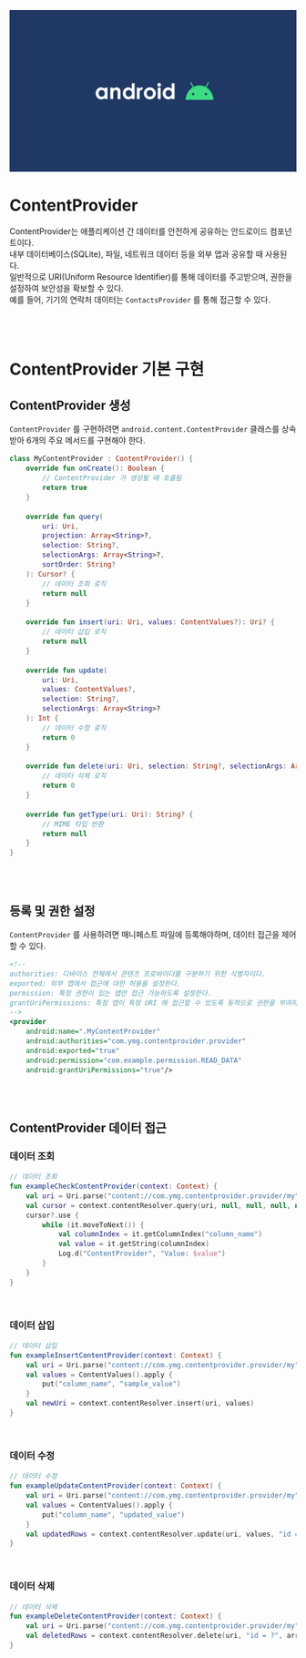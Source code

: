 ![image](./android.png)
# ContentProvider
ContentProvider는 애플리케이션 간 데이터를 안전하게 공유하는 안드로이드 컴포넌트이다.<br/>
내부 데이터베이스(SQLite), 파일, 네트워크 데이터 등을 외부 앱과 공유할 때 사용된다.<br/>
일반적으로 URI(Uniform Resource Identifier)를 통해 데이터를 주고받으며, 권한을 설정하여 보안성을 확보할 수 있다.<br/>
예를 들어, 기기의 연락처 데이터는 `ContactsProvider` 를 통해 접근할 수 있다.<br/>
<br/>
<br/>
<br/>



# ContentProvider 기본 구현
## ContentProvider 생성
`ContentProvider` 를 구현하려면 `android.content.ContentProvider` 클래스를 상속받아 6개의 주요 메서드를 구현해야 한다.<br/>

```kotlin
class MyContentProvider : ContentProvider() {
    override fun onCreate(): Boolean {
        // ContentProvider 가 생성될 때 호출됨
        return true
    }

    override fun query(
        uri: Uri,
        projection: Array<String>?,
        selection: String?,
        selectionArgs: Array<String>?,
        sortOrder: String?
    ): Cursor? {
        // 데이터 조회 로직
        return null
    }

    override fun insert(uri: Uri, values: ContentValues?): Uri? {
        // 데이터 삽입 로직
        return null
    }

    override fun update(
        uri: Uri,
        values: ContentValues?,
        selection: String?,
        selectionArgs: Array<String>?
    ): Int {
        // 데이터 수정 로직
        return 0
    }

    override fun delete(uri: Uri, selection: String?, selectionArgs: Array<String>?): Int {
        // 데이터 삭제 로직
        return 0
    }

    override fun getType(uri: Uri): String? {
        // MIME 타입 반환
        return null
    }
}
```
<br/>
<br/>

## 등록 및 권한 설정
`ContentProvider` 를 사용하려면 매니페스트 파일에 등록해야하며, 데이터 접근을 제어할 수 있다.<br/>

```xml
<!-- 
authorities: 디바이스 전체에서 콘텐츠 프로바이더를 구분하기 위한 식별자이다.
exported: 외부 앱에서 접근에 대한 허용을 설정한다.
permission: 특정 권한이 있는 앱만 접근 가능하도록 설정한다.
grantUriPermissions: 특정 앱이 특정 URI 에 접근할 수 있도록 동적으로 권한을 부여하는 기능으로, 앱이 미리 선언한 권한이 없어도 특정 URI 에 대해 읽기(READ) 또는 쓰기(WRITE) 권한을 일시적으로 부여할 수 있다.
-->
<provider
    android:name=".MyContentProvider"
    android:authorities="com.ymg.contentprovider.provider"
    android:exported="true"
    android:permission="com.example.permission.READ_DATA"
    android:grantUriPermissions="true"/>
```
<br/>
<br/>

## ContentProvider 데이터 접근
### 데이터 조회
```kotlin
// 데이터 조회
fun exampleCheckContentProvider(context: Context) {
    val uri = Uri.parse("content://com.ymg.contentprovider.provider/my")
    val cursor = context.contentResolver.query(uri, null, null, null, null)
    cursor?.use {
        while (it.moveToNext()) {
            val columnIndex = it.getColumnIndex("column_name")
            val value = it.getString(columnIndex)
            Log.d("ContentProvider", "Value: $value")
        }
    }
}
```
<br/>

### 데이터 삽입
```kotlin
// 데이터 삽입
fun exampleInsertContentProvider(context: Context) {
    val uri = Uri.parse("content://com.ymg.contentprovider.provider/my")
    val values = ContentValues().apply {
        put("column_name", "sample_value")
    }
    val newUri = context.contentResolver.insert(uri, values)
}
```
<br/>

### 데이터 수정
```kotlin
// 데이터 수정
fun exampleUpdateContentProvider(context: Context) {
    val uri = Uri.parse("content://com.ymg.contentprovider.provider/my")
    val values = ContentValues().apply {
        put("column_name", "updated_value")
    }
    val updatedRows = context.contentResolver.update(uri, values, "id = ?", arrayOf("1"))
}
```
<br/>

### 데이터 삭제
```kotlin
// 데이터 삭제
fun exampleDeleteContentProvider(context: Context) {
    val uri = Uri.parse("content://com.ymg.contentprovider.provider/my")
    val deletedRows = context.contentResolver.delete(uri, "id = ?", arrayOf("1"))
}
```